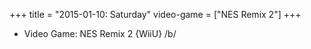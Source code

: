 +++
title = "2015-01-10: Saturday"
video-game = ["NES Remix 2"]
+++


* Video Game: NES Remix 2 {WiiU} /b/